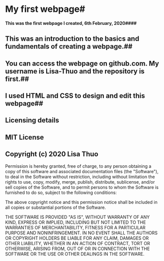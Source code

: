 # My first webpage#
#### This was the first webpage I created, 6th February, 2020####
## This was an introduction to the basics and fundamentals of creating a webpage.##
## You can access the webpage on github.com. My username is Lisa-Thuo and the repository is first.##
## I used HTML and CSS to design and edit this webpage##
## Licensing details ##
## MIT License ##
## Copyright (c) 2020 Lisa Thuo ##

Permission is hereby granted, free of charge, to any person obtaining a copy
of this software and associated documentation files (the "Software"), to deal
in the Software without restriction, including without limitation the rights
to use, copy, modify, merge, publish, distribute, sublicense, and/or sell
copies of the Software, and to permit persons to whom the Software is
furnished to do so, subject to the following conditions:

The above copyright notice and this permission notice shall be included in all
copies or substantial portions of the Software.

THE SOFTWARE IS PROVIDED "AS IS", WITHOUT WARRANTY OF ANY KIND, EXPRESS OR
IMPLIED, INCLUDING BUT NOT LIMITED TO THE WARRANTIES OF MERCHANTABILITY,
FITNESS FOR A PARTICULAR PURPOSE AND NONINFRINGEMENT. IN NO EVENT SHALL THE
AUTHORS OR COPYRIGHT HOLDERS BE LIABLE FOR ANY CLAIM, DAMAGES OR OTHER
LIABILITY, WHETHER IN AN ACTION OF CONTRACT, TORT OR OTHERWISE, ARISING FROM,
OUT OF OR IN CONNECTION WITH THE SOFTWARE OR THE USE OR OTHER DEALINGS IN THE
SOFTWARE.
